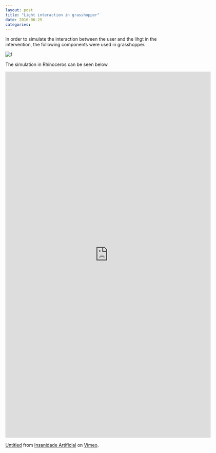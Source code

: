 ```yaml
---
layout: post
title: "Light interaction in grasshopper"
date: 2016-06-25
categories:
---
```




In order to simulate the interaction between the user and the lihgt in the intervention, the following components were used in grasshopper.

![1](https://diegobonadiman.github.io/images/ghit3.PNG) 

The simulation in Rhinoceros can be seen below.

<iframe src="https://player.vimeo.com/video/174258391" width="640" height="1138" frameborder="0" webkitallowfullscreen mozallowfullscreen allowfullscreen></iframe>
<p><a href="https://vimeo.com/174258391">Untitled</a> from <a href="https://vimeo.com/insanidadeartificial">Insanidade Artificial</a> on <a href="https://vimeo.com">Vimeo</a>.</p>
